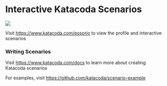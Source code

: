 # Interactive Katacoda Scenarios

[![](http://shields.katacoda.com/katacoda/eosorio/count.svg)](https://www.katacoda.com/eosorio "Get your profile on Katacoda.com")

Visit https://www.katacoda.com/eosorio to view the profile and interactive scenarios

### Writing Scenarios
Visit https://www.katacoda.com/docs to learn more about creating Katacoda scenarios

For examples, visit https://github.com/katacoda/scenario-example
